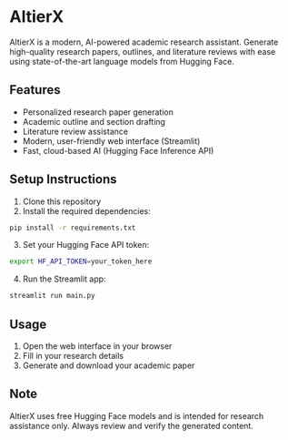 # AltierX

AltierX is a modern, AI-powered academic research assistant. Generate high-quality research papers, outlines, and literature reviews with ease using state-of-the-art language models from Hugging Face.

## Features
- Personalized research paper generation
- Academic outline and section drafting
- Literature review assistance
- Modern, user-friendly web interface (Streamlit)
- Fast, cloud-based AI (Hugging Face Inference API)

## Setup Instructions

1. Clone this repository
2. Install the required dependencies:
```bash
pip install -r requirements.txt
```
3. Set your Hugging Face API token:
```bash
export HF_API_TOKEN=your_token_here
```
4. Run the Streamlit app:
```bash
streamlit run main.py
```

## Usage
1. Open the web interface in your browser
2. Fill in your research details
3. Generate and download your academic paper

## Note
AltierX uses free Hugging Face models and is intended for research assistance only. Always review and verify the generated content. 